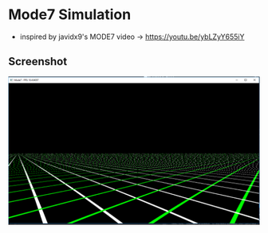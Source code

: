 # Mode7 Simulation
- inspired by javidx9's MODE7 video -> https://youtu.be/ybLZyY655iY

## Screenshot
![](screenshot.png)
